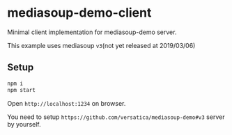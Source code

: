 # mediasoup-demo-client

Minimal client implementation for mediasoup-demo server.

This example uses mediasoup `v3`(not yet released at 2019/03/06)

## Setup

```sh
npm i
npm start
```

Open `http://localhost:1234` on browser.

You need to setup `https://github.com/versatica/mediasoup-demo#v3` server by yourself.
